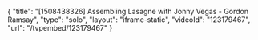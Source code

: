 {
    "title": "[1508438326] Assembling Lasagne with Jonny Vegas - Gordon Ramsay",
    "type": "solo",
    "layout": "iframe-static",
    "videoId": "123179467",
    "url": "\/tvpembed\/123179467"
}